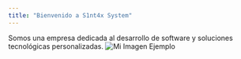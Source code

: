 ```yaml
---
title: "Bienvenido a S1nt4x System"
---
```

Somos una empresa dedicada al desarrollo de software y soluciones tecnológicas personalizadas.
![Mi Imagen Ejemplo](/images/logo.jpeg)